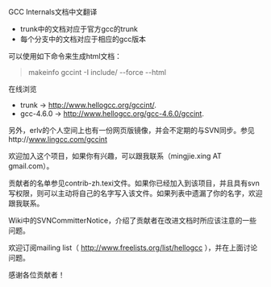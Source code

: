 GCC Internals文档中文翻译

  * trunk中的文档对应于官方gcc的trunk
  * 每个分支中的文档对应于相应的gcc版本

可以使用如下命令来生成html文档：

> makeinfo gccint -I include/ --force --html

在线浏览

  * trunk -> http://www.hellogcc.org/gccint/.
  * gcc-4.6.0 -> http://www.hellogcc.org/gcc-4.6.0/gccint.

另外，erlv的个人空间上也有一份网页版镜像，并会不定期的与SVN同步。参见http://www.lingcc.com/gccint

欢迎加入这个项目，如果你有兴趣，可以跟我联系（mingjie.xing AT gmail.com）。

贡献者的名单参见contrib-zh.texi文件。如果你已经加入到该项目，并且具有svn写权限，则可以主动将自己的名字写入该文件。如果列表中遗漏了你的名字，欢迎跟我联系。

Wiki中的SVNCommitterNotice，介绍了贡献者在改进文档时所应该注意的一些问题。

欢迎订阅mailing list（ http://www.freelists.org/list/hellogcc ），并在上面讨论问题。

感谢各位贡献者！